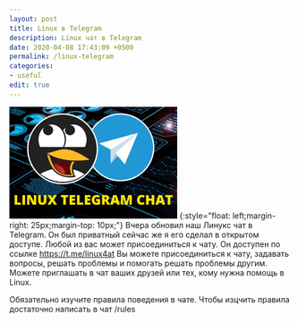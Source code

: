 ```yaml
---
layout: post
title: Linux в Telegram
description: Linux чат в Telegram
date: 2020-04-08 17:43:09 +0500
permalink: /linux-telegram
categories: 
- useful
edit: true
---
```

![Linux чат в Telegram](../img/telegram_chat.png) {:style="float: left;margin-right: 25px;margin-top: 10px;"} Вчера обновил наш Линукс чат в Telegram. Он был приватный сейчас же я его сделал в открытом доступе. Любой из вас может присоединиться к чату. Он доступен по ссылке https://t.me/linux4at Вы можете присоединиться к чату, задавать вопросы, решать проблемы и помогать решать проблемы другим. Можете приглашать в чат ваших друзей или тех, кому нужна помощь в Linux.

Обязательно изучите правила поведения в чате. Чтобы изцчить правила достаточно написать в чат /rules

